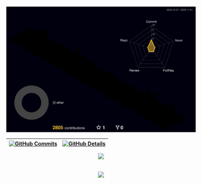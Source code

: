 ![Status](./profile-3d-contrib/profile-night-rainbow.svg)

| [![GitHub Commits](http://github-profile-summary-cards.vercel.app/api/cards/productive-time?username=douglasdamasceno&theme=dracula&utcOffset=-3)](https://github.com/vn7n24fzkq/github-profile-summary-cards) | [![GitHub Details](http://github-profile-summary-cards.vercel.app/api/cards/profile-details?username=douglasdamasceno&theme=dracula)](https://github.com/vn7n24fzkq/github-profile-summary-cards) |
| -------------------------------------------------------------------------------------------------------------------------------------------------------------------------------------------------------------- | ------------------------------------------------------------------------------------------------------------------------------------------------------------------------------------------------- |

  <div align="center" >
<a href="https://skillicons.dev"   >
  <img src="https://skillicons.dev/icons?i=git,vscode,javascript,typescript,css,html,react,next,tailwind,sass,nodejs,express,figma,github,jest,materialui,linux,postman,styledcomponents,vercel,vite,mongodb,postgres" />
</a>
  <br />

  </div>

##

   <div align="center" >
     <img src="https://github-profile-trophy.vercel.app/?username=douglasdamasceno&row=1&column=6&theme=dracula&margin-w=15&margin-h=15"/>
  </div>
